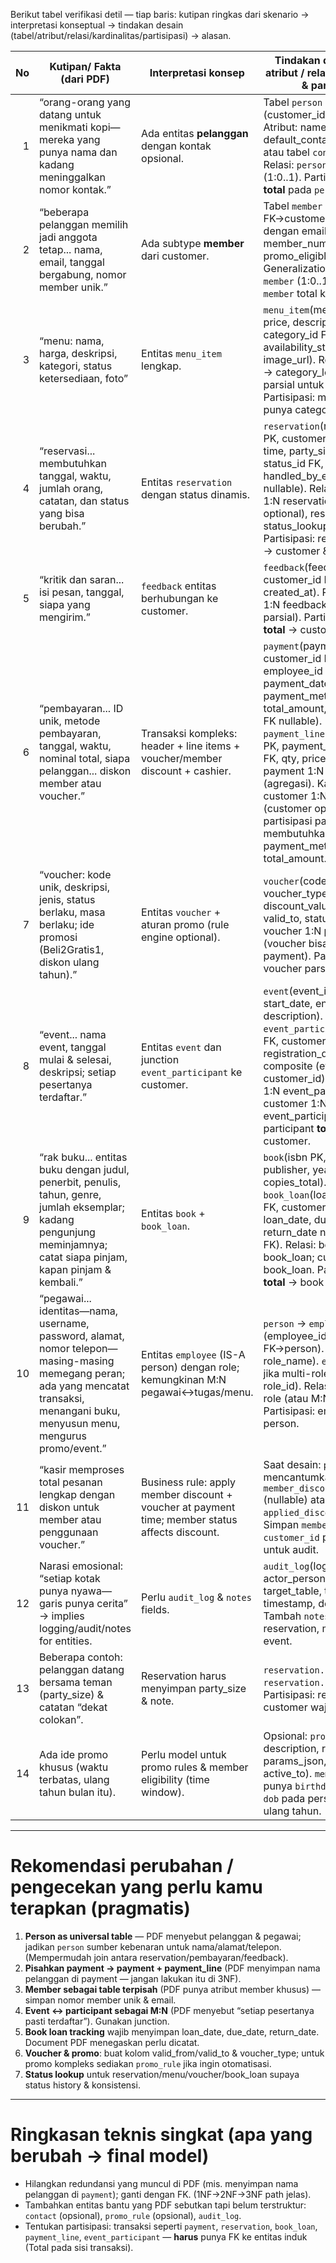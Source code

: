Berikut tabel verifikasi detil — tiap baris: kutipan ringkas dari skenario → interpretasi konseptual → tindakan desain (tabel/atribut/relasi/kardinalitas/partisipasi) → alasan.

| No | Kutipan/ Fakta (dari PDF)                                                                                                                                                               | Interpretasi konsep                                                                             | Tindakan desain (tabel / atribut / relasi + kardinalitas & partisipasi)                                                                                                                                                                                                                                                                                                                                           | Alasan / catatan                                                                                               |
| -: | --------------------------------------------------------------------------------------------------------------------------------------------------------------------------------------- | ----------------------------------------------------------------------------------------------- | ----------------------------------------------------------------------------------------------------------------------------------------------------------------------------------------------------------------------------------------------------------------------------------------------------------------------------------------------------------------------------------------------------------------- | -------------------------------------------------------------------------------------------------------------- |
|  1 | “orang-orang yang datang untuk menikmati kopi—mereka yang punya nama dan kadang meninggalkan nomor kontak.”                                                                             | Ada entitas **pelanggan** dengan kontak opsional.                                               | Tabel `person` + `customer` (customer_id FK→person). Atribut: name, default_contact_id (nullable) atau tabel `contact` terpisah. Relasi: `person`→`customer` IS-A (1:0..1). Partisipasi: `customer` **total** pada `person`.                                                                                                                                                                                      | Customer bisa punya atau tidak punya kontak → kontak harus model terpisah bila multi-contact.                  |
|  2 | “beberapa pelanggan memilih jadi anggota tetap... nama, email, tanggal bergabung, nomor member unik.”                                                                                   | Ada subtype **member** dari customer.                                                           | Tabel `member` (member_id PK FK→customer.customer_id) dengan email, join_date, member_number (unique), promo_eligible. Generalization: `customer` → `member` (1:0..1). Partisipasi `member` total ke `customer`.                                                                                                                                                                                                  | Member adalah specialized customer; simpan promo rules di tabel terpisah jika kompleks.                        |
|  3 | “menu: nama, harga, deskripsi, kategori, status ketersediaan, foto”                                                                                                                     | Entitas `menu_item` lengkap.                                                                    | `menu_item`(menu_id PK, name, price, description, category_id FK, availability_status_id FK, image_url). Relasi: menu_item → category_lookup (N:1, parsial untuk category). Partisipasi: menu_item **total** punya category/status.                                                                                                                                                                               | Status ketersediaan dari lookup (`status_lookup`) supaya barista bisa ubah.                                    |
|  4 | “reservasi... membutuhkan tanggal, waktu, jumlah orang, catatan, dan status yang bisa berubah.”                                                                                         | Entitas `reservation` dengan status dinamis.                                                    | `reservation`(reservation_id PK, customer_id FK, date, time, party_size, note, status_id FK, handled_by_employee_id FK nullable). Relasi: customer 1:N reservation (customer optional), reservation → status_lookup (N:1). Partisipasi: reservation **total** → customer & status.                                                                                                                                | Status berubah dari dipesan → berjalan → selesai; simpan history jika perlu (log_status).                      |
|  5 | “kritik dan saran... isi pesan, tanggal, siapa yang mengirim.”                                                                                                                          | `feedback` entitas berhubungan ke customer.                                                     | `feedback`(feedback_id PK, customer_id FK, content, created_at). Relasi: customer 1:N feedback (customer parsial). Partisipasi: feedback **total** → customer.                                                                                                                                                                                                                                                    | Simpel; jika anonim, customer_id nullable.                                                                     |
|  6 | “pembayaran... ID unik, metode pembayaran, tanggal, waktu, nominal total, siapa pelanggan... diskon member atau voucher.”                                                               | Transaksi kompleks: header + line items + voucher/member discount + cashier.                    | `payment`(payment_id PK, customer_id FK nullable, employee_id FK, payment_datetime, payment_method_id FK, total_amount, voucher_code FK nullable). `payment_line`(payment_line_id PK, payment_id FK, menu_id FK, qty, price_each). Relasi: payment 1:N payment_line (agregasi). Kardinalitas: customer 1:N payment (customer optional) — partisipasi payment **total** membutuhkan payment_method & total_amount. | Jika allow guest checkout → customer_id nullable. Price_each captured to avoid price drift.                    |
|  7 | “voucher: kode unik, deskripsi, jenis, status berlaku, masa berlaku; ide promosi (Beli2Gratis1, diskon ulang tahun).”                                                                   | Entitas `voucher` + aturan promo (rule engine optional).                                        | `voucher`(code PK, description, voucher_type, discount_value, valid_from, valid_to, status_id FK). Relasi: voucher 1:N payment (voucher bisa dipakai banyak payment). Partisipasi: voucher parsial.                                                                                                                                                                                                               | Untuk promosi kompleks, buat `promo_rule` terpisah; voucher_type referensi ke category_lookup.                 |
|  8 | “event... nama event, tanggal mulai & selesai, deskripsi; setiap pesertanya terdaftar.”                                                                                                 | Entitas `event` dan junction `event_participant` ke customer.                                   | `event`(event_id PK, name, start_date, end_date, description). `event_participant`(event_id FK, customer_id FK, registration_date) PK composite (event_id, customer_id). Relasi: event 1:N event_participant; customer 1:N event_participant. Partisipasi: participant **total** → event & customer.                                                                                                              | M:N resolved via `event_participant`. Simpan role peserta jika diperlukan.                                     |
|  9 | “rak buku... entitas buku dengan judul, penerbit, penulis, tahun, genre, jumlah eksemplar; kadang pengunjung meminjamnya; catat siapa pinjam, kapan pinjam & kembali.”                  | Entitas `book` + `book_loan`.                                                                   | `book`(isbn PK, title, author, publisher, year, genre_id FK, copies_total). `book_loan`(loan_id PK, isbn FK, customer_id FK, loan_date, due_date, return_date nullable, status_id FK). Relasi: book 1:N book_loan; customer 1:N book_loan. Partisipasi: loan **total** → book & customer.                                                                                                                         | Kelola stok eksemplar via copies_total dan transaksi loan.                                                     |
| 10 | “pegawai... identitas—nama, username, password, alamat, nomor telepon—masing-masing memegang peran; ada yang mencatat transaksi, menangani buku, menyusun menu, mengurus promo/event.”  | Entitas `employee` (IS-A person) dengan role; kemungkinan M:N pegawai↔tugas/menu.               | `person` → `employee` (employee_id PK FK→person). `role`(role_id PK, role_name). `employee_role` jika multi-role (employee_id, role_id). Relasi: employee N:1 role (atau M:N jika multi role). Partisipasi: employee **total** → person.                                                                                                                                                                          | Jika pegawai punya banyak peran, gunakan junction `employee_role`. Also track who handled reservation/payment. |
| 11 | “kasir memproses total pesanan lengkap dengan diskon untuk member atau penggunaan voucher.”                                                                                             | Business rule: apply member discount + voucher at payment time; member status affects discount. | Saat desain: `payment` mencantumkan `member_discount_amount` (nullable) atau `applied_discounts` table. Simpan `member_id` / `customer_id` pada payment untuk audit.                                                                                                                                                                                                                                              | Simpan breakdown diskon agar audit laporan akurat.                                                             |
| 12 | Narasi emosional: “setiap kotak punya nyawa—garis punya cerita” → implies logging/audit/notes for entities.                                                                             | Perlu `audit_log` & `notes` fields.                                                             | `audit_log`(log_id, actor_person_id FK, action, target_table, target_id, timestamp, description). Tambah `notes` pada reservation, menu_item, event.                                                                                                                                                                                                                                                              | Mempermudah debugging & pelacakan perubahan (mis. status reservation).                                         |
| 13 | Beberapa contoh: pelanggan datang bersama teman (party_size) & catatan “dekat colokan”.                                                                                                 | Reservation harus menyimpan party_size & note.                                                  | `reservation.party_size` int; `reservation.note` varchar. Partisipasi: reservation terkait customer wajib (total).                                                                                                                                                                                                                                                                                                | Sudah dalam desain; pastikan tipe data cukup.                                                                  |
| 14 | Ada ide promo khusus (waktu terbatas, ulang tahun bulan itu).                                                                                                                           | Perlu model untuk promo rules & member eligibility (time window).                               | Opsional: `promo_rule`(rule_id, description, rule_type, params_json, active_from, active_to). `member` dapat punya `birthday_month` atau `dob` pada person untuk cek ulang tahun.                                                                                                                                                                                                                                 | Jika tugas tidak butuh rule engine, cukup jadikan note pada voucher & manual apply.                            |

---

# Rekomendasi perubahan / pengecekan yang perlu kamu terapkan (pragmatis)

1. **Person as universal table** — PDF menyebut pelanggan & pegawai; jadikan `person` sumber kebenaran untuk nama/alamat/telepon. (Mempermudah join antara reservation/pembayaran/feedback).
2. **Pisahkan payment → payment + payment_line** (PDF menyimpan nama pelanggan di payment — jangan lakukan itu di 3NF).
3. **Member sebagai table terpisah** (PDF punya atribut member khusus) — simpan nomor member unik & email.
4. **Event ↔ participant sebagai M:N** (PDF menyebut “setiap pesertanya pasti terdaftar”). Gunakan junction.
5. **Book loan tracking** wajib menyimpan loan_date, due_date, return_date. Document PDF menegaskan perlu dicatat.
6. **Voucher & promo**: buat kolom valid_from/valid_to & voucher_type; untuk promo kompleks sediakan `promo_rule` jika ingin otomatisasi.
7. **Status lookup** untuk reservation/menu/voucher/book_loan supaya status history & konsistensi.

---

# Ringkasan teknis singkat (apa yang berubah → final model)

* Hilangkan redundansi yang muncul di PDF (mis. menyimpan nama pelanggan di `payment`); ganti dengan FK. (1NF→2NF→3NF path jelas).
* Tambahkan entitas bantu yang PDF sebutkan tapi belum terstruktur: `contact` (opsional), `promo_rule` (opsional), `audit_log`.
* Tentukan partisipasi: transaksi seperti `payment`, `reservation`, `book_loan`, `payment_line`, `event_participant` — **harus** punya FK ke entitas induk (Total pada sisi transaksi).
